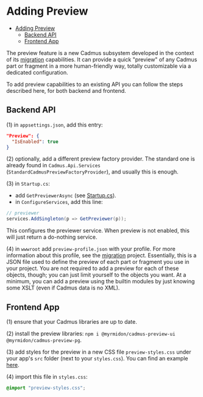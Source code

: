 # Adding Preview

- [Adding Preview](#adding-preview)
  - [Backend API](#backend-api)
  - [Frontend App](#frontend-app)

The preview feature is a new Cadmus subsystem developed in the context of its [migration](https://github.com/vedph/cadmus-migration) capabilities. It can provide a quick "preview" of any Cadmus part or fragment in a more human-friendly way, totally customizable via a dedicated configuration.

To add preview capabilities to an existing API you can follow the steps described here, for both backend and frontend.

## Backend API

(1) in `appsettings.json`, add this entry:

```json
"Preview": {
  "IsEnabled": true
}
```

(2) optionally, add a different preview factory provider. The standard one is already found in `Cadmus.Api.Services` (`StandardCadmusPreviewFactoryProvider`), and usually this is enough.

(3) in `Startup.cs`:

- add `GetPreviewerAsync` (see [Startup.cs](https://github.com/vedph/cadmus_api/blob/master/CadmusApi/Startup.cs)).
- in `ConfigureServices`, add this line:

```cs
// previewer
services.AddSingleton(p => GetPreviewer(p));
```

This configures the previewer service. When preview is not enabled, this will just return a do-nothing service.

(4) in `wwwroot` add `preview-profile.json` with your profile. For more information about this profile, see the [migration](https://github.com/vedph/cadmus-migration) project. Essentially, this is a JSON file used to define the preview of each part or fragment you use in your project. You are not required to add a preview for each of these objects, though; you can just limit yourself to the objects you want. At a minimum, you can add a preview using the builtin modules by just knowing some XSLT (even if Cadmus data is no XML).

## Frontend App

(1) ensure that your Cadmus libraries are up to date.

(2) install the preview libraries: `npm i @myrmidon/cadmus-preview-ui @myrmidon/cadmus-preview-pg`.

(3) add styles for the preview in a new CSS file `preview-styles.css` under your app's `src` folder (next to your `styles.css`). You can find an example [here](https://github.com/vedph/cadmus-shell/blob/master/src/preview-styles.css).

(4) import this file in `styles.css`:

```css
@import "preview-styles.css";
```
